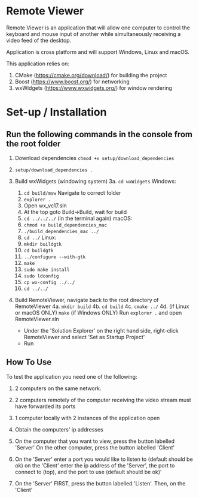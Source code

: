 Remote Viewer
=============

Remote Viewer is an application that will allow
one computer to control the keyboard and mouse input
of another while simultaneously receiving a video feed
of the desktop. 

Application is cross platform and will support Windows, Linux and macOS.

This application relies on:
  1. CMake (https://cmake.org/download/) for building the project
  2. Boost (https://www.boost.org/) for networking
  3. wxWidgets (https://www.wxwidgets.org/) for window rendering

# Set-up / Installation
## Run the following commands in the console from the root folder
1. Download dependencies `chmod +x setup/download_dependencies`
2. `setup/download_dependencies .`

3. Build wxWidgets (windowing system)
  3a. `cd wxWidgets`
  Windows:
    1. `cd build/msw` Navigate to correct folder
    2. `explorer .`
    3. Open wx_vc17.sln
    4. At the top goto Build->Build, wait for build
    5. `cd ../../../` (in the terminal again)
  macOS:
    1. `chmod +x build_dependencies_mac`
    2. `./build_dependencies_mac ../`
    3. `cd ../`
  Linux:
    1. `mkdir buildgtk`
    2. `cd buildgtk`
    3. `../configure --with-gtk`
    4. `make`
    5. `sudo make install`
    6. `sudo ldconfig`
    7. `cp wx-config ../../`
    8. `cd ../../`

4. Build RemoteViewer, navigate back to the root directory of RemoteViewer
  4a. `mkdir build`
  4b. `cd build`
  4c. `cmake ../`
  4d. (if Linux or macOS ONLY) `make`
      (if Windows ONLY) Run `explorer .` and open RemoteViewer.sln
      * Under the 'Solution Explorer' on the right hand side, 
        right-click RemoteViewer and select 'Set as Startup Project'
      * Run

## How To Use
To test the application you need one of the following:
  1. 2 computers on the same network.
  2. 2 computers remotely of the computer receiving the video stream must have forwarded its ports
  3. 1 computer locally with 2 instances of the application open
 
1. Obtain the computers' ip addresses 
2. On the computer that you want to view, press the button labelled 'Server'
   On the other computer, press the button labelled 'Client'
3. On the 'Server' enter a port you would like to listen to (default should be ok)
   on the 'Client' enter the ip address of the 'Server', the port to connect to (top), and the port to use (default should be ok)'
4. On the 'Server' FIRST, press the button labelled 'Listen'. Then, on the 'Client' 
